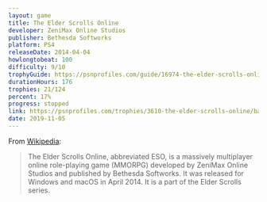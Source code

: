 ```yaml
---
layout: game
title: The Elder Scrolls Online
developer: ZeniMax Online Studios
publisher: Bethesda Softworks
platform: PS4
releaseDate: 2014-04-04
howlongtobeat: 100
difficulty: 9/10
trophyGuide: https://psnprofiles.com/guide/16974-the-elder-scrolls-online-trophy-guide
durationHours: 176
trophies: 21/124
percent: 17%
progress: stopped
link: https://psnprofiles.com/trophies/3610-the-elder-scrolls-online/barrelofjuice
date: 2019-11-05
---
```


From [Wikipedia](https://en.wikipedia.org/wiki/The_Elder_Scrolls_Online):

> The Elder Scrolls Online, abbreviated ESO, is a massively multiplayer online role-playing game (MMORPG) developed by ZeniMax Online Studios and published by Bethesda Softworks. It was released for Windows and macOS in April 2014. It is a part of the Elder Scrolls series.
